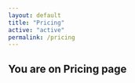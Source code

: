 ```yaml
---
layout: default
title: "Pricing"
active: "active"
permalink: /pricing
---
```


<div class="row">
	<div class="col-md-12">
		<h2>You are on Pricing page</h2>
	</div>
</div>

